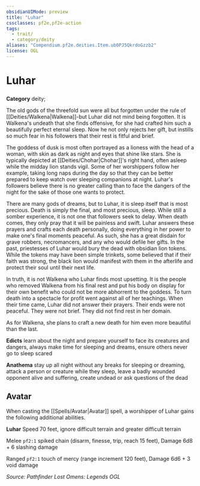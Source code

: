 ```yaml
---
obsidianUIMode: preview
title: "Luhar"
cssclasses: pf2e,pf2e-action
tags:
  - trait/
  - category/deity
aliases: "Compendium.pf2e.deities.Item.ub0PJ5QkrdoGzzb2"
license: OGL
---
```

# Luhar

### 

**Category** deity; 




The old gods of the threefold sun were all but forgotten under the rule of [[Deities/Walkena|Walkena]]-but Luhar did not mind being forgotten. It is Walkena's undeath that she finds offensive, for she had crafted him such a beautifully perfect eternal sleep. Now he not only rejects her gift, but instills so much fear in his followers that their rest is fitful and brief.

The goddess of dusk is most often portrayed as a lioness with the head of a woman, with skin as dark as night and eyes that shine like stars. She is typically depicted at [[Deities/Chohar|Chohar]]'s right hand, often asleep while the midday lion stands vigil. Some of her worshippers follow her example, taking long naps during the day so that they can be better prepared to keep watch over sleeping companions at night. Luhar's followers believe there is no greater calling than to face the dangers of the night for the sake of those one wants to protect.

There are many gods of dreams, but to Luhar, it is sleep itself that is most precious. Death is simply the final, and most precious, sleep. While still a somber experience, it is not one that followers seek to delay. When death comes, they only pray that it will be painless and swift. Luhar answers these prayers and crafts each death personally, doing everything in her power to make one's final moments peaceful. As such, she has a great disdain for grave robbers, necromancers, and any who would defile her gifts. In the past, priestesses of Luhar would bury the dead with obsidian lion tokens. While the tokens may have been simple trinkets, some believed that if their faith was strong, the black lion would manifest with them in the afterlife and protect their soul until their next life.

In truth, it is not Walkena who Luhar finds most upsetting. It is the people who removed Walkena from his final rest and put his body on display for their own benefit who could not be more abhorrent to the goddess. To turn death into a spectacle for profit went against all of her teachings. When their time came, Luhar did not answer their prayers. Their ends were not peaceful. They were not brief. They did not find rest in her domain.

As for Walkena, she plans to craft a new death for him even more beautiful than the last.

**Edicts** learn about the night and prepare yourself to face its creatures and dangers, always make time for sleeping and dreams, ensure others never go to sleep scared

**Anathema** stay up all night without any breaks for sleeping or dreaming, attack a person or creature while they sleep, leave a badly wounded opponent alive and suffering, create undead or ask questions of the dead

## Avatar

When casting the [[Spells/Avatar|Avatar]] spell, a worshipper of Luhar gains the following additional abilities.

**Luhar** Speed 70 feet, ignore difficult terrain and greater difficult terrain

Melee `pf2:1` spiked chain (disarm, finesse, trip, reach 15 feet), Damage 6d8 + 6 slashing damage

Ranged `pf2:1` touch of mercy (range increment 120 feet), Damage 6d6 + 3 void damage

*Source: Pathfinder Lost Omens: Legends*
*OGL*